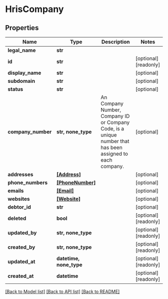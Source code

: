 # HrisCompany


## Properties
Name | Type | Description | Notes
------------ | ------------- | ------------- | -------------
**legal_name** | **str** |  | 
**id** | **str** |  | [optional] [readonly] 
**display_name** | **str** |  | [optional] 
**subdomain** | **str** |  | [optional] 
**status** | **str** |  | [optional] 
**company_number** | **str, none_type** | An Company Number, Company ID or Company Code, is a unique number that has been assigned to each company. | [optional] 
**addresses** | [**[Address]**](Address.md) |  | [optional] 
**phone_numbers** | [**[PhoneNumber]**](PhoneNumber.md) |  | [optional] 
**emails** | [**[Email]**](Email.md) |  | [optional] 
**websites** | [**[Website]**](Website.md) |  | [optional] 
**debtor_id** | **str** |  | [optional] 
**deleted** | **bool** |  | [optional] [readonly] 
**updated_by** | **str, none_type** |  | [optional] [readonly] 
**created_by** | **str, none_type** |  | [optional] [readonly] 
**updated_at** | **datetime, none_type** |  | [optional] [readonly] 
**created_at** | **datetime** |  | [optional] [readonly] 

[[Back to Model list]](../../README.md#documentation-for-models) [[Back to API list]](../../README.md#documentation-for-api-endpoints) [[Back to README]](../../README.md)


